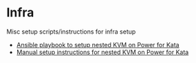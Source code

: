 # Infra
Misc setup scripts/instructions for infra setup

- [Ansible playbook to setup nested KVM on Power for Kata](./kata-nested-vm-host)
- [Manual setup instructions for nested KVM on Power for Kata](./kata-nested-vm-host/manual)

